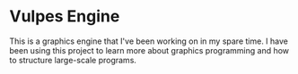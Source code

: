 # Vulpes Engine
This is a graphics engine that I've been working on in my spare time. I have been using this project to learn more about graphics programming and how to structure large-scale programs. 
